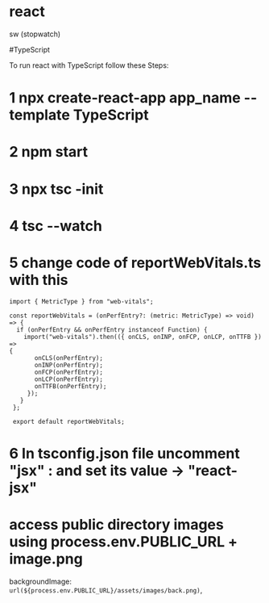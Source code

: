 # react
sw (stopwatch)

#TypeScript

To run react with TypeScript follow these Steps:
# 1 npx create-react-app app_name --template TypeScript
# 2 npm start
# 3 npx tsc -init
# 4 tsc --watch
# 5 change code of reportWebVitals.ts with this 
    import { MetricType } from "web-vitals";
     
    const reportWebVitals = (onPerfEntry?: (metric: MetricType) => void) => {
      if (onPerfEntry && onPerfEntry instanceof Function) {
        import("web-vitals").then(({ onCLS, onINP, onFCP, onLCP, onTTFB }) => 
    {
           onCLS(onPerfEntry);
           onINP(onPerfEntry);
           onFCP(onPerfEntry);
           onLCP(onPerfEntry);
           onTTFB(onPerfEntry);
         });
       }
     };
    
     export default reportWebVitals;
# 6 In tsconfig.json file uncomment "jsx" : and set its value -> "react-jsx"



# access public directory images using process.env.PUBLIC_URL + image.png
backgroundImage: `url(${process.env.PUBLIC_URL}/assets/images/back.png)`,

